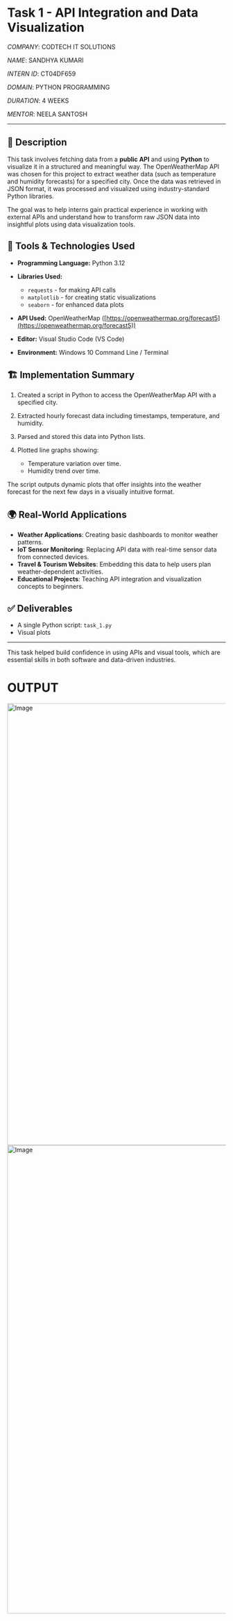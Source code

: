 # Task 1 - API Integration and Data Visualization

*COMPANY*: CODTECH IT SOLUTIONS

*NAME*: SANDHYA KUMARI

*INTERN ID*: CT04DF659

*DOMAIN*: PYTHON PROGRAMMING

*DURATION*: 4 WEEKS

*MENTOR*: NEELA SANTOSH

----

## 📄 Description

This task involves fetching data from a **public API** and using **Python** to visualize it in a structured and meaningful way. The OpenWeatherMap API was chosen for this project to extract weather data (such as temperature and humidity forecasts) for a specified city. Once the data was retrieved in JSON format, it was processed and visualized using industry-standard Python libraries.

The goal was to help interns gain practical experience in working with external APIs and understand how to transform raw JSON data into insightful plots using data visualization tools.

## 🧰 Tools & Technologies Used

* **Programming Language:** Python 3.12
* **Libraries Used:**

  * `requests` - for making API calls
  * `matplotlib` - for creating static visualizations
  * `seaborn` - for enhanced data plots
* **API Used:** OpenWeatherMap ([https://openweathermap.org/forecast5](https://openweathermap.org/forecast5))
* **Editor:** Visual Studio Code (VS Code)
* **Environment:** Windows 10 Command Line / Terminal

## 🏗️ Implementation Summary

1. Created a script in Python to access the OpenWeatherMap API with a specified city.
2. Extracted hourly forecast data including timestamps, temperature, and humidity.
3. Parsed and stored this data into Python lists.
4. Plotted line graphs showing:

   * Temperature variation over time.
   * Humidity trend over time.

The script outputs dynamic plots that offer insights into the weather forecast for the next few days in a visually intuitive format.

## 🌍 Real-World Applications

* **Weather Applications**: Creating basic dashboards to monitor weather patterns.
* **IoT Sensor Monitoring**: Replacing API data with real-time sensor data from connected devices.
* **Travel & Tourism Websites**: Embedding this data to help users plan weather-dependent activities.
* **Educational Projects**: Teaching API integration and visualization concepts to beginners.

## ✅ Deliverables

* A single Python script: `task_1.py`
* Visual plots 

---

This task helped build confidence in using APIs and visual tools, which are essential skills in both software and data-driven industries.

# OUTPUT
<img width="1918" height="1018" alt="Image" src="https://github.com/user-attachments/assets/710e6547-55a6-4514-a941-5375eda92562" />

<img width="1919" height="1079" alt="Image" src="https://github.com/user-attachments/assets/0ac6fce6-4822-44b5-b16a-c6ee15d2349a" />


